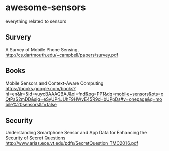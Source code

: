 # awesome-sensors
everything related to sensors


## Survery
A Survey of Mobile Phone Sensing, http://cs.dartmouth.edu/~campbell/papers/survey.pdf


## Books
Mobile Sensors and Context-Aware Computing
https://books.google.com/books?hl=en&lr=&id=vuycBAAAQBAJ&oi=fnd&pg=PP1&dq=mobile+sensors&ots=oQtPaS2mDD&sig=eSyUP4JUhF9HWvE45R9cHbUPpDs#v=onepage&q=mobile%20sensors&f=false

## Security

Understanding Smartphone Sensor and App Data
for Enhancing the Security of Secret Questions http://www.arias.ece.vt.edu/pdfs/SecretQuestion_TMC2016.pdf
